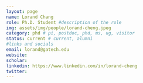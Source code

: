 ```yaml
---
layout: page
name: Lorand Chang
role: Ph.D. Student #description of the role
img: assets/img/people/lorand-cheng.jpeg
category: phd # pi, postdoc, phd, ms, ug, visitor
status: current # current, alumni
#links and socials
email: lorand@gatech.edu
website:
scholar:
linkedin: https://www.linkedin.com/in/lorand-cheng
twitter:
---
```

